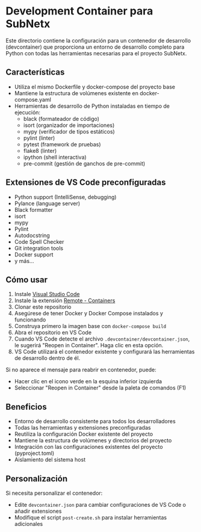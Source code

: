 # Development Container para SubNetx

Este directorio contiene la configuración para un contenedor de desarrollo (devcontainer) que proporciona un entorno de desarrollo completo para Python con todas las herramientas necesarias para el proyecto SubNetx.

## Características

- Utiliza el mismo Dockerfile y docker-compose del proyecto base
- Mantiene la estructura de volúmenes existente en docker-compose.yaml
- Herramientas de desarrollo de Python instaladas en tiempo de ejecución:
  - black (formateador de código)
  - isort (organizador de importaciones)
  - mypy (verificador de tipos estáticos)
  - pylint (linter)
  - pytest (framework de pruebas)
  - flake8 (linter)
  - ipython (shell interactiva)
  - pre-commit (gestión de ganchos de pre-commit)

## Extensiones de VS Code preconfiguradas

- Python support (IntelliSense, debugging)
- Pylance (language server)
- Black formatter
- isort
- mypy
- Pylint
- Autodocstring
- Code Spell Checker
- Git integration tools
- Docker support
- y más...

## Cómo usar

1. Instale [Visual Studio Code](https://code.visualstudio.com/)
2. Instale la extensión [Remote - Containers](https://marketplace.visualstudio.com/items?itemName=ms-vscode-remote.remote-containers)
3. Clonar este repositorio
4. Asegúrese de tener Docker y Docker Compose instalados y funcionando
5. Construya primero la imagen base con `docker-compose build`
6. Abra el repositorio en VS Code
7. Cuando VS Code detecte el archivo `.devcontainer/devcontainer.json`, le sugerirá "Reopen in Container". Haga clic en esta opción.
8. VS Code utilizará el contenedor existente y configurará las herramientas de desarrollo dentro de él.

Si no aparece el mensaje para reabrir en contenedor, puede:
- Hacer clic en el icono verde en la esquina inferior izquierda
- Seleccionar "Reopen in Container" desde la paleta de comandos (F1)

## Beneficios

- Entorno de desarrollo consistente para todos los desarrolladores
- Todas las herramientas y extensiones preconfiguradas
- Reutiliza la configuración Docker existente del proyecto
- Mantiene la estructura de volúmenes y directorios del proyecto
- Integración con las configuraciones existentes del proyecto (pyproject.toml)
- Aislamiento del sistema host

## Personalización

Si necesita personalizar el contenedor:
- Edite `devcontainer.json` para cambiar configuraciones de VS Code o añadir extensiones
- Modifique el script `post-create.sh` para instalar herramientas adicionales

